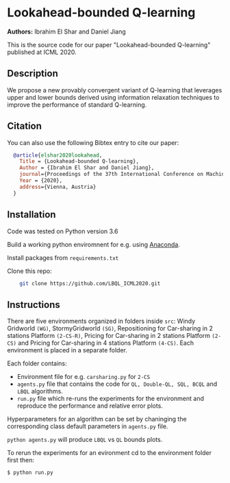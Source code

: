 # Lookahead-bounded Q-learning
**Authors:** Ibrahim El Shar and Daniel Jiang 

This is the source code for our paper "Lookahead-bounded Q-learning" published at ICML 2020.

## Description
We propose a new provably convergent variant of Q-learning that leverages upper and lower bounds derived using information relaxation techniques to improve the performance of standard Q-learning.

## Citation
You can also use the following Bibtex entry to cite our paper:
~~~bib
  @article{elshar2020lookahead,
    Title = {Lookahead-bounded Q-learning},
    Author = {Ibrahim El Shar and Daniel Jiang},
    journal={Proceedings of the 37th International Conference on Machine Learning (ICML)},
    Year = {2020},
    address={Vienna, Austria}
  }
~~~  
  Installation
-------------
Code was tested on Python version 3.6

Build a working python enviromnent for e.g. using [Anaconda](https://www.anaconda.com/).

Install packages from `requirements.txt`

Clone this repo: 

~~~bash
	git clone https://github.com/LBQL_ICML2020.git
~~~
		
## Instructions
There are five environments organized in folders inside `src`: Windy Gridworld `(WG)`, StormyGridworld `(SG)`, Repositioning for Car-sharing in 2 stations Platform `(2-CS-R)`, Pricing for Car-sharing in 2 stations Platform `(2-CS)` and Pricing for Car-sharing in 4 stations Platform `(4-CS)`. Each environment is  placed in a separate folder.

Each folder contains:
- Environment file for e.g. `carsharing.py` for `2-CS`
- `agents.py` file that contains the code for `QL, Double-QL, SQL, BCQL` and `LBQL` algorithms. 
- `run.py` file which re-runs the experiments for the environment and reproduce the performance and relative error plots.

Hyperparameters for an algorithm can be set by chaninging the corresponding class default parameters in `agents.py` file.

`python agents.py` will produce `LBQL` vs `QL` bounds plots.

To rerun the experiments for an evironment cd to the environment folder first then:
~~~
$ python run.py
~~~




